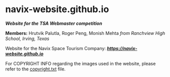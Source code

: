 # **navix-website.github.io**
***Website for the TSA Webmaster competition***

**Members:** Hrutvik Palutla, Roger Peng, Monish Mehta *from Ranchview High School, Irving, Texas*

Website for the Navix Space Tourism Company: ***https://navix-website.github.io***

For COPYRIGHT INFO regarding the images used in the website, please refer to the [copyright.txt](https://github.com/navix-website/navix-website.github.io/blob/main/copyright.txt) file.

